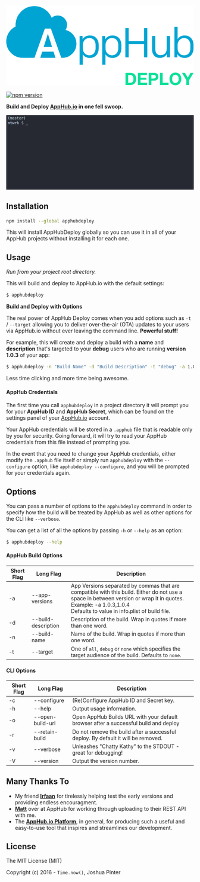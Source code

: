 <img src="readme_assets/apphubdeploy_logo.png" width="667">

[![npm version](https://badge.fury.io/js/apphubdeploy.svg)](https://badge.fury.io/js/apphubdeploy)

**Build and Deploy [AppHub.io][1] in one fell swoop.**

![Screencast](readme_assets/apphubdeploy_screencast.gif)


## Installation

```bash
npm install --global apphubdeploy
```

This will install AppHubDeploy globally so you can use it in all of your AppHub projects without installing it for each one.


## Usage

_Run from your project root directory._

This will build and deploy to AppHub.io with the default settings:

```bash
$ apphubdeploy

```

**Build and Deploy with Options**

The real power of AppHub Deploy comes when you add options such as `-t` / `--target` allowing you to deliver over-the-air (OTA) updates to your users via AppHub.io without ever leaving the command line. **Powerful stuff!**

For example, this will create and deploy a build with a **name** and **description** that's targeted to your **debug** users who are running **version 1.0.3** of your app:

```bash
$ apphubdeploy -n "Build Name" -d "Build Description" -t "debug" -a 1.0.3
```

Less time clicking and more time being awesome.


#### AppHub Credentials

The first time you call `apphubdeploy` in a project directory it will prompt you for your **AppHub ID** and **AppHub Secret**, which can be found on the settings panel of your [AppHub.io][1] account.

Your AppHub credentials will be stored in a `.apphub` file that is readable only by you for security. Going forward, it will try to read your AppHub credentials from this file instead of prompting you.

In the event that you need to change your AppHub credentials, either modify the `.apphub` file itself or simply run `apphubdeploy` with the `--configure` option, like `apphubdeploy --configure`, and you will be prompted for your credentials again.


## Options

You can pass a number of options to the `apphubdeploy` command in order to specify how the build will be treated by AppHub as well as other options for the CLI like `--verbose`.

You can get a list of all the options by passing `-h` or `--help` as an option:

```bash
$ apphubdeploy --help
```


#### AppHub Build Options

Short Flag | Long Flag                          | Description
-----------|------------------------------------|------------
-a         | --app-versions <app-versions>      | App Versions separated by commas that are compatible with this build. Either do not use a space in between version or wrap it in quotes. <br> Example: -a 1.0.3,1.0.4 <br> Defaults to value in info.plist of build file.
-d         | --build-description <description>  | Description of the build. Wrap in quotes if more than one word.
-n         | --build-name <name>                | Name of the build. Wrap in quotes if more than one word.
-t         | --target <target>                  | One of `all`, `debug` or `none` which specifies the target audience of the build. Defaults to `none`.


#### CLI Options

Short Flag | Long Flag                          | Description
-----------|------------------------------------|------------
-c         | --configure                        | (Re)Configure AppHub ID and Secret key.
-h         | --help                             | Output usage information.
-o         | --open-build-url                   | Open AppHub Builds URL with your default browser after a successful build and deploy
-r         | --retain-build                     | Do not remove the build after a successful deploy. By default it will be removed.
-v         | --verbose                          | Unleashes "Chatty Kathy" to the STDOUT - great for debugging!
-V         | --version                          | Output the version number.


## Many Thanks To

* My friend **[Irfaan][irfaan]** for tirelessly helping test the early versions and providing endless encouragment.
* **[Matt][matt]** over at AppHub for working through uploading to their REST API with me.
* The **[AppHub.io Platform][1]**, in general, for producing such a useful and easy-to-use tool that inspires and streamlines our development.


## License

The MIT License (MIT)

Copyright (c) 2016 - `Time.now()`, Joshua Pinter


[1]: https://apphub.io/
[irfaan]: https://twitter.com/irfaan
[matt]: https://twitter.com/m_arbesfeld
